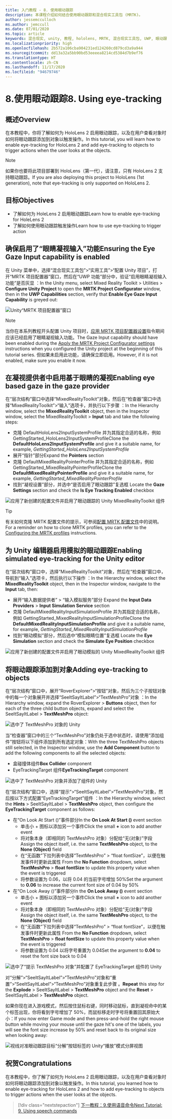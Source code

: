```yaml
---
title: 入门教程 - 8. 使用眼动跟踪
description: 本课程介绍如何结合使用眼动跟踪和混合现实工具包 (MRTK)。
author: jessemcculloch
ms.author: jemccull
ms.date: 07/01/2020
ms.topic: article
keywords: 混合现实, unity, 教程, hololens, MRTK, 混合现实工具包, UWP, 眼动跟踪
ms.localizationpriority: high
ms.openlocfilehash: 2b572a106cba904231ed124260cd879cd3a9a944
ms.sourcegitcommit: dd13a32a5bb90bd53eeeea8214cd5384d7b9ef76
ms.translationtype: HT
ms.contentlocale: zh-CN
ms.lasthandoff: 11/17/2020
ms.locfileid: "94679746"
---
```

# <a name="8-using-eye-tracking"></a><span data-ttu-id="6493b-105">8.使用眼动跟踪</span><span class="sxs-lookup"><span data-stu-id="6493b-105">8. Using eye-tracking</span></span>

## <a name="overview"></a><span data-ttu-id="6493b-106">概述</span><span class="sxs-lookup"><span data-stu-id="6493b-106">Overview</span></span>

<span data-ttu-id="6493b-107">在本教程中，你将了解如何为 HoloLens 2 启用眼动跟踪，以及在用户查看对象时如何将眼动跟踪添加到对象以触发操作。</span><span class="sxs-lookup"><span data-stu-id="6493b-107">In this tutorial, you will learn how to enable eye-tracking for HoloLens 2 and add eye-tracking to objects to trigger actions when the user looks at the objects.</span></span>

> [!NOTE]
> <span data-ttu-id="6493b-108">如果你也要将此项目部署到 HoloLens（第一代），请注意，只有 HoloLens 2 支持眼动跟踪。</span><span class="sxs-lookup"><span data-stu-id="6493b-108">If you are also deploying this project to HoloLens (1st generation), note that eye-tracking is only supported on HoloLens 2.</span></span>

## <a name="objectives"></a><span data-ttu-id="6493b-109">目标</span><span class="sxs-lookup"><span data-stu-id="6493b-109">Objectives</span></span>

* <span data-ttu-id="6493b-110">了解如何为 HoleLens 2 启用眼动跟踪</span><span class="sxs-lookup"><span data-stu-id="6493b-110">Learn how to enable eye-tracking for HoleLens 2</span></span>
* <span data-ttu-id="6493b-111">了解如何使用眼动跟踪触发操作</span><span class="sxs-lookup"><span data-stu-id="6493b-111">Learn how to use eye-tracking to trigger action</span></span>

## <a name="ensuring-the-eye-gaze-input-capability-is-enabled"></a><span data-ttu-id="6493b-112">确保启用了“眼睛凝视输入”功能</span><span class="sxs-lookup"><span data-stu-id="6493b-112">Ensuring the Eye Gaze Input capability is enabled</span></span>

<span data-ttu-id="6493b-113">在 Unity 菜单中，选择“混合现实工具包”>“实用工具”>“配置 Unity 项目”，打开“MRTK 项目配置器”窗口，然后在“UWP 功能”部分中，验证“启用眼睛凝视输入功能”是否灰显   ：</span><span class="sxs-lookup"><span data-stu-id="6493b-113">In the Unity menu, select Mixed Reality Toolkit > Utilities > **Configure Unity Project** to open the **MRTK Project Configurator** window, then in the **UWP Capabilities** section, verify that **Enable Eye Gaze Input Capability** is greyed out:</span></span>

![Unity“MRTK 项目配置器”窗口](images/mr-learning-base/base-08-section1-step1-1.png)

> [!NOTE]
> <span data-ttu-id="6493b-115">当你在本系列教程开头配置 Unity 项目时，[应用 MRTK 项目配置器设置](mr-learning-base-02.md#1-apply-the-mrtk-project-configurator-settings)指令期间应该已经启用了眼睛凝视输入功能。</span><span class="sxs-lookup"><span data-stu-id="6493b-115">The Gaze Input capability should have been enabled during the [Apply the MRTK Project Configurator settings](mr-learning-base-02.md#1-apply-the-mrtk-project-configurator-settings) instructions when you configured the Unity project at the beginning of this tutorial series.</span></span> <span data-ttu-id="6493b-116">但如果未启用此功能，请确保立即启用。</span><span class="sxs-lookup"><span data-stu-id="6493b-116">However, if it is not enabled, make sure you enable it now.</span></span>

## <a name="enabling-eye-based-gaze-in-the-gaze-provider"></a><span data-ttu-id="6493b-117">在凝视提供者中启用基于眼睛的凝视</span><span class="sxs-lookup"><span data-stu-id="6493b-117">Enabling eye based gaze in the gaze provider</span></span>

<span data-ttu-id="6493b-118">在“层次结构”窗口中选择“MixedRealityToolkit”对象，然后在“检查器”窗口中选择“MixedRealityToolkit”>“输入”选项卡，并执行以下步骤 ：</span><span class="sxs-lookup"><span data-stu-id="6493b-118">In the Hierarchy window, select the **MixedRealityToolkit** object, then in the Inspector window, select the MixedRealityToolkit > **Input** tab and take the following steps:</span></span>

* <span data-ttu-id="6493b-119">克隆 DefaultHoloLens2InputSystemProfile 并为其指定合适的名称，例如 GettingStarted_HoloLens2InputSystemProfile</span><span class="sxs-lookup"><span data-stu-id="6493b-119">Clone the **DefaultHoloLens2InputSystemProfile** and give it a suitable name, for example, _GettingStarted_HoloLens2InputSystemProfile_</span></span>
* <span data-ttu-id="6493b-120">展开“指针”部分</span><span class="sxs-lookup"><span data-stu-id="6493b-120">Expand the **Pointers** section</span></span>
* <span data-ttu-id="6493b-121">克隆 DefaultMixedRealityPointerProfile 并为其指定合适的名称，例如 GettingStarted_MixedRealityPointerProfile</span><span class="sxs-lookup"><span data-stu-id="6493b-121">Clone the **DefaultMixedRealityPointerProfile** and give it a suitable name, for example, _GettingStarted_MixedRealityPointerProfile_</span></span>
* <span data-ttu-id="6493b-122">找到“凝视设置”部分，并选中“是否启用了眼动跟踪”复选框 </span><span class="sxs-lookup"><span data-stu-id="6493b-122">Locate the **Gaze Settings** section and check the **Is Eye Tracking Enabled** checkbox</span></span>

![应用了新创建的配置文件并启用了眼动跟踪的 Unity MixedRealityToolkit 组件](images/mr-learning-base/base-08-section2-step1-1.png)

> [!TIP]
> <span data-ttu-id="6493b-124">有关如何克隆 MRTK 配置文件的提示，可参阅[配置 MRTK 配置文件](mr-learning-base-03.md)中的说明。</span><span class="sxs-lookup"><span data-stu-id="6493b-124">For a reminder on how to clone MRTK profiles, you can refer to the [Configuring the MRTK profiles](mr-learning-base-03.md) instructions.</span></span>

## <a name="enabling-simulated-eye-tracking-for-the-unity-editor"></a><span data-ttu-id="6493b-125">为 Unity 编辑器启用模拟的眼动跟踪</span><span class="sxs-lookup"><span data-stu-id="6493b-125">Enabling simulated eye-tracking for the Unity editor</span></span>

<span data-ttu-id="6493b-126">在“层次结构”窗口中，选择“MixedRealityToolkit”对象，然后在“检查器”窗口中，导航到“输入”选项卡，然后执行以下操作 ：</span><span class="sxs-lookup"><span data-stu-id="6493b-126">In the Hierarchy window, select the **MixedRealityToolkit** object, then in the Inspector window, navigate to the **Input** tab, then:</span></span>

* <span data-ttu-id="6493b-127">展开“输入数据提供者” > “输入模拟服务”部分 </span><span class="sxs-lookup"><span data-stu-id="6493b-127">Expand the **Input Data Providers** > **Input Simulation Service** section</span></span>
* <span data-ttu-id="6493b-128">克隆 DefaultMixedRealityInputSimulationProfile 并为其指定合适的名称，例如 GettingStarted_MixedRealityInputSimulationProfile</span><span class="sxs-lookup"><span data-stu-id="6493b-128">Clone the **DefaultMixedRealityInputSimulationProfile** and give it a suitable name, for example, _GettingStarted_MixedRealityInputSimulationProfile_</span></span>
* <span data-ttu-id="6493b-129">找到“眼动模拟”部分，然后选中“模拟眼睛位置”复选框 </span><span class="sxs-lookup"><span data-stu-id="6493b-129">Locate the **Eye Simulation** section and check the **Simulate Eye Position** checkbox</span></span>

![应用了新创建的配置文件并启用了眼动模拟的 Unity MixedRealityToolkit 组件](images/mr-learning-base/base-08-section3-step1-1.png)

## <a name="adding-eye-tracking-to-objects"></a><span data-ttu-id="6493b-131">将眼动跟踪添加到对象</span><span class="sxs-lookup"><span data-stu-id="6493b-131">Adding eye-tracking to objects</span></span>

<span data-ttu-id="6493b-132">在“层次结构”窗口中，展开“RoverExplorer”>“按钮”对象，然后为三个子按钮对象中的每一个对象展开并选择“SeeItSayItLabel”>“TextMeshPro”对象 ：</span><span class="sxs-lookup"><span data-stu-id="6493b-132">In the Hierarchy window, expand the RoverExplorer > **Buttons** object, then for each of the three child button objects, expand and select the SeeItSayItLabel > **TextMeshPro** object:</span></span>

![选中了 TextMeshPro 对象的 Unity](images/mr-learning-base/base-08-section4-step1-1.png)

<span data-ttu-id="6493b-134">当“检查器”窗口中的三个“TextMeshPro”对象仍处于选中状态时，请使用“添加组件”按钮将以下组件添加到所有选定对象：</span><span class="sxs-lookup"><span data-stu-id="6493b-134">With the three TextMeshPro objects still selected, in the Inspector window, use the **Add Component** button to add the following components to all the selected objects:</span></span>

* <span data-ttu-id="6493b-135">盒碰撞体组件</span><span class="sxs-lookup"><span data-stu-id="6493b-135">**Box Collider** component</span></span>
* <span data-ttu-id="6493b-136">EyeTrackingTarget 组件</span><span class="sxs-lookup"><span data-stu-id="6493b-136">**EyeTrackingTarget** component</span></span>

![选中了 TextMeshPro 对象并添加了组件的 Unity](images/mr-learning-base/base-08-section4-step1-2.png)

<span data-ttu-id="6493b-138">在“层次结构”窗口中，选择“提示”>“SeeItSayItLabel”>“TextMeshPro”对象，然后按以下方式配置“EyeTrackingTarget”组件  ：</span><span class="sxs-lookup"><span data-stu-id="6493b-138">In the Hierarchy window, select the **Hints** > SeeItSayItLabel > **TextMeshPro** object, then configure the **EyeTrackingTarget** component as follows:</span></span>

* <span data-ttu-id="6493b-139">在“On Look At Start ()”事件部分</span><span class="sxs-lookup"><span data-stu-id="6493b-139">In the **On Look At Start ()** event section</span></span>
  * <span data-ttu-id="6493b-140">单击小 + 图标以添加另一个事件</span><span class="sxs-lookup"><span data-stu-id="6493b-140">Click the small **+** icon to add another event</span></span>
  * <span data-ttu-id="6493b-141">将对象本身（即相同的 TextMeshPro 对象）分配给“无(对象)”字段 </span><span class="sxs-lookup"><span data-stu-id="6493b-141">Assign the object itself, i.e. the same **TextMeshPro** object, to the **None (Object)** field</span></span>
  * <span data-ttu-id="6493b-142">在“无函数”下拉列表中选择“TextMeshPro” > “float fontSize”，以便在触发事件时更新此属性  </span><span class="sxs-lookup"><span data-stu-id="6493b-142">From the **No Function** dropdown, select **TextMeshPro** > **float fontSize** to update this property value when the event is triggered</span></span>
  * <span data-ttu-id="6493b-143">将参数设置为 0.06，以将 0.04 的当前字号增加 50%</span><span class="sxs-lookup"><span data-stu-id="6493b-143">Set the argument to **0.06** to increase the current font size of 0.04 by 50%</span></span>
* <span data-ttu-id="6493b-144">在“On Look Away ()”事件部分</span><span class="sxs-lookup"><span data-stu-id="6493b-144">In the **On Look Away ()** event section</span></span>
  * <span data-ttu-id="6493b-145">单击小 + 图标以添加另一个事件</span><span class="sxs-lookup"><span data-stu-id="6493b-145">Click the small **+** icon to add another event</span></span>
  * <span data-ttu-id="6493b-146">将对象本身（即相同的 TextMeshPro 对象）分配给“无(对象)”字段 </span><span class="sxs-lookup"><span data-stu-id="6493b-146">Assign the object itself, i.e. the same **TextMeshPro** object, to the **None (Object)** field</span></span>
  * <span data-ttu-id="6493b-147">在“无函数”下拉列表中选择“TextMeshPro” > “float fontSize”，以便在触发事件时更新此属性  </span><span class="sxs-lookup"><span data-stu-id="6493b-147">From the **No Function** dropdown, select **TextMeshPro** > **float fontSize** to update this property value when the event is triggered</span></span>
  * <span data-ttu-id="6493b-148">将参数设置为 0.04 以将字号重置为 0.04</span><span class="sxs-lookup"><span data-stu-id="6493b-148">Set the argument to **0.04** to reset the font size back to 0.04</span></span>

![选中了“提示 TextMeshPro 对象”并配置了 EyeTrackingTarget 组件的 Unity](images/mr-learning-base/base-08-section4-step1-3.png)

<span data-ttu-id="6493b-150">对“分解”>“SeeItSayItLabel”>“TextMeshPro”对象和“重置”>“SeeItSayItLabel”>“TextMeshPro”对象重复此步骤    。</span><span class="sxs-lookup"><span data-stu-id="6493b-150">**Repeat** this step for the **Explode** > SeeItSayItLabel > **TextMeshPro** object and the **Reset** > SeeItSayItLabel > **TextMeshPro** object.</span></span>

<span data-ttu-id="6493b-151">如果你现在进入游戏模式，然后按住鼠标右键，同时移动鼠标，直到凝视命中的某个标签出现，你将看到字号增加了 50%，而鼠标移走时字号将重置回其原始大小：</span><span class="sxs-lookup"><span data-stu-id="6493b-151">If you now enter Game mode and then press-and-hold the right mouse button while moving your mouse until the gaze hit's one of the labels, you will see the font size increase by 50% and reset back to its original size when looking away:</span></span>

![视线对准眼动跟踪目标“分解”按钮标签的 Unity“播放”模式分屏视图](images/mr-learning-base/base-08-section4-step1-4.png)

## <a name="congratulations"></a><span data-ttu-id="6493b-153">祝贺</span><span class="sxs-lookup"><span data-stu-id="6493b-153">Congratulations</span></span>

<span data-ttu-id="6493b-154">在本教程中，你了解了如何为 HoloLens 2 启用眼动跟踪，以及在用户查看对象时如何将眼动跟踪添加到对象以触发操作。</span><span class="sxs-lookup"><span data-stu-id="6493b-154">In this tutorial, you learned how to enable eye-tracking for HoloLens 2 and how to add eye-tracking to objects to trigger actions when the user looks at the objects.</span></span>

> [!div class="nextstepaction"]
> [<span data-ttu-id="6493b-155">下一教程：9.使用语音命令</span><span class="sxs-lookup"><span data-stu-id="6493b-155">Next Tutorial: 9. Using speech commands</span></span>](mr-learning-base-09.md)